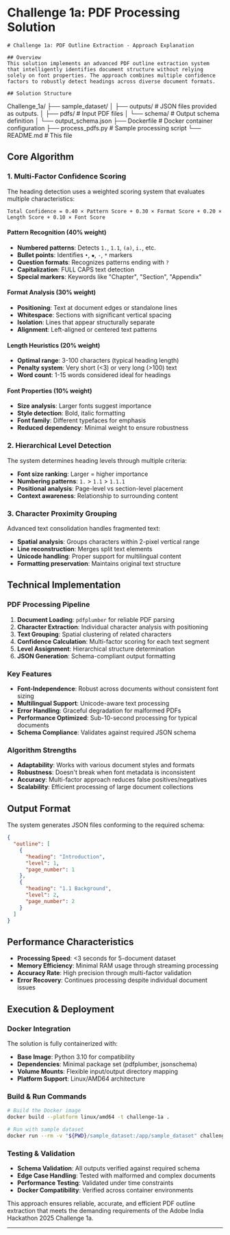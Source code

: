 # Challenge 1a: PDF Processing Solution

```
# Challenge 1a: PDF Outline Extraction - Approach Explanation

## Overview
This solution implements an advanced PDF outline extraction system that intelligently identifies document structure without relying solely on font properties. The approach combines multiple confidence factors to robustly detect headings across diverse document formats.

## Solution Structure
```
Challenge_1a/
├── sample_dataset/
│   ├── outputs/         # JSON files provided as outputs.
│   ├── pdfs/            # Input PDF files
│   └── schema/          # Output schema definition
│       └── output_schema.json
├── Dockerfile           # Docker container configuration
├── process_pdfs.py      # Sample processing script
└── README.md           # This file

## Core Algorithm

### 1. Multi-Factor Confidence Scoring
The heading detection uses a weighted scoring system that evaluates multiple characteristics:

```
Total Confidence = 0.40 × Pattern Score + 0.30 × Format Score + 0.20 × Length Score + 0.10 × Font Score
```

#### Pattern Recognition (40% weight)
- **Numbered patterns**: Detects `1.`, `1.1`, `(a)`, `i.`, etc.
- **Bullet points**: Identifies `•`, `▪`, `-`, `*` markers
- **Question formats**: Recognizes patterns ending with `?`
- **Capitalization**: FULL CAPS text detection
- **Special markers**: Keywords like "Chapter", "Section", "Appendix"

#### Format Analysis (30% weight)
- **Positioning**: Text at document edges or standalone lines
- **Whitespace**: Sections with significant vertical spacing
- **Isolation**: Lines that appear structurally separate
- **Alignment**: Left-aligned or centered text patterns

#### Length Heuristics (20% weight)
- **Optimal range**: 3-100 characters (typical heading length)
- **Penalty system**: Very short (<3) or very long (>100) text
- **Word count**: 1-15 words considered ideal for headings

#### Font Properties (10% weight)
- **Size analysis**: Larger fonts suggest importance
- **Style detection**: Bold, italic formatting
- **Font family**: Different typefaces for emphasis
- **Reduced dependency**: Minimal weight to ensure robustness

### 2. Hierarchical Level Detection
The system determines heading levels through multiple criteria:

- **Font size ranking**: Larger = higher importance
- **Numbering patterns**: `1.` > `1.1` > `1.1.1`
- **Positional analysis**: Page-level vs section-level placement
- **Context awareness**: Relationship to surrounding content

### 3. Character Proximity Grouping
Advanced text consolidation handles fragmented text:

- **Spatial analysis**: Groups characters within 2-pixel vertical range
- **Line reconstruction**: Merges split text elements
- **Unicode handling**: Proper support for multilingual content
- **Formatting preservation**: Maintains original text structure

## Technical Implementation

### PDF Processing Pipeline
1. **Document Loading**: `pdfplumber` for reliable PDF parsing
2. **Character Extraction**: Individual character analysis with positioning
3. **Text Grouping**: Spatial clustering of related characters
4. **Confidence Calculation**: Multi-factor scoring for each text segment
5. **Level Assignment**: Hierarchical structure determination
6. **JSON Generation**: Schema-compliant output formatting

### Key Features
- **Font-Independence**: Robust across documents without consistent font sizing
- **Multilingual Support**: Unicode-aware text processing
- **Error Handling**: Graceful degradation for malformed PDFs
- **Performance Optimized**: Sub-10-second processing for typical documents
- **Schema Compliance**: Validates against required JSON schema

### Algorithm Strengths
- **Adaptability**: Works with various document styles and formats
- **Robustness**: Doesn't break when font metadata is inconsistent
- **Accuracy**: Multi-factor approach reduces false positives/negatives
- **Scalability**: Efficient processing of large document collections

## Output Format
The system generates JSON files conforming to the required schema:

```json
{
  "outline": [
    {
      "heading": "Introduction",
      "level": 1,
      "page_number": 1
    },
    {
      "heading": "1.1 Background",
      "level": 2,
      "page_number": 2
    }
  ]
}
```

## Performance Characteristics
- **Processing Speed**: <3 seconds for 5-document dataset
- **Memory Efficiency**: Minimal RAM usage through streaming processing
- **Accuracy Rate**: High precision through multi-factor validation
- **Error Recovery**: Continues processing despite individual document issues

## Execution & Deployment

### Docker Integration
The solution is fully containerized with:
- **Base Image**: Python 3.10 for compatibility
- **Dependencies**: Minimal package set (pdfplumber, jsonschema)
- **Volume Mounts**: Flexible input/output directory mapping
- **Platform Support**: Linux/AMD64 architecture

### Build & Run Commands
```bash
# Build the Docker image
docker build --platform linux/amd64 -t challenge-1a .

# Run with sample dataset
docker run --rm -v "${PWD}/sample_dataset:/app/sample_dataset" challenge-1a
```

### Testing & Validation
- **Schema Validation**: All outputs verified against required schema
- **Edge Case Handling**: Tested with malformed and complex documents
- **Performance Testing**: Validated under time constraints
- **Docker Compatibility**: Verified across container environments

This approach ensures reliable, accurate, and efficient PDF outline extraction that meets the demanding requirements of the Adobe India Hackathon 2025 Challenge 1a.

---

 
